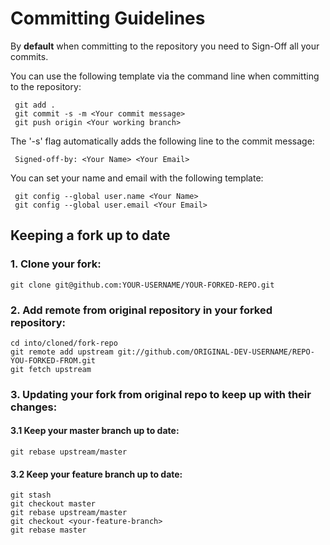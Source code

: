 # Committing Guidelines

By **default** when committing to the repository you need to Sign-Off all your commits.

You can use the following template via the command line when committing to the repository:

```
 git add .
 git commit -s -m <Your commit message>
 git push origin <Your working branch>
```

The '-s' flag automatically adds the following line to the commit message:

```
 Signed-off-by: <Your Name> <Your Email>
```

You can set your name and email with the following template:

```
 git config --global user.name <Your Name>
 git config --global user.email <Your Email>
```

## Keeping a fork up to date

### 1. Clone your fork:
```
git clone git@github.com:YOUR-USERNAME/YOUR-FORKED-REPO.git
```

### 2. Add remote from original repository in your forked repository:
```
cd into/cloned/fork-repo
git remote add upstream git://github.com/ORIGINAL-DEV-USERNAME/REPO-YOU-FORKED-FROM.git
git fetch upstream
```

### 3. Updating your fork from original repo to keep up with their changes:

#### 3.1 Keep your master branch up to date:
```
git rebase upstream/master
```

#### 3.2 Keep your feature branch up to date:
```
git stash
git checkout master
git rebase upstream/master
git checkout <your-feature-branch>
git rebase master
```
